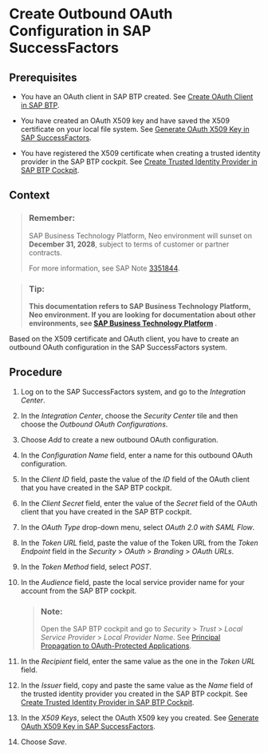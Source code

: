 <!-- loio2fcdea4c0bb14987b8893e8877bf1508 -->

# Create Outbound OAuth Configuration in SAP SuccessFactors



<a name="loio2fcdea4c0bb14987b8893e8877bf1508__prereq_spt_nly_kcb"/>

## Prerequisites

-   You have an OAuth client in SAP BTP created. See [Create OAuth Client in SAP BTP](create-oauth-client-in-sap-btp-67f43e2.md).

-   You have created an OAuth X509 key and have saved the X509 certificate on your local file system. See [Generate OAuth X509 Key in SAP SuccessFactors](generate-oauth-x509-key-in-sap-successfactors-f636503.md).

-   You have registered the X509 certificate when creating a trusted identity provider in the SAP BTP cockpit. See [Create Trusted Identity Provider in SAP BTP Cockpit](create-trusted-identity-provider-in-sap-btp-cockpit-83e5ad2.md).




## Context

> ### Remember:  
> SAP Business Technology Platform, Neo environment will sunset on **December 31, 2028**, subject to terms of customer or partner contracts.
> 
> For more information, see SAP Note [3351844](https://me.sap.com/notes/3351844).

> ### Tip:  
> **This documentation refers to SAP Business Technology Platform, Neo environment. If you are looking for documentation about other environments, see [SAP Business Technology Platform](https://help.sap.com/docs/btp/sap-business-technology-platform/sap-business-technology-platform?version=Cloud) .**

Based on the X509 certificate and OAuth client, you have to create an outbound OAuth configuration in the SAP SuccessFactors system.



## Procedure

1.  Log on to the SAP SuccessFactors system, and go to the *Integration Center*.

2.  In the *Integration Center*, choose the *Security Center* tile and then choose the *Outbound OAuth Configurations*.

3.  Choose *Add* to create a new outbound OAuth configuration.

4.  In the *Configuration Name* field, enter a name for this outbound OAuth configuration.

5.  In the *Client ID* field, paste the value of the *ID* field of the OAuth client that you have created in the SAP BTP cockpit.

6.  In the *Client Secret* field, enter the value of the *Secret* field of the OAuth client that you have created in the SAP BTP cockpit.

7.  In the *OAuth Type* drop-down menu, select *OAuth 2.0 with SAML Flow*.

8.  In the *Token URL* field, paste the value of the Token URL from the *Token Endpoint* field in the *Security* \> *OAuth* \> *Branding* \> *OAuth URLs*.

9.  In the *Token Method* field, select *POST*.

10. In the *Audience* field, paste the local service provider name for your account from the SAP BTP cockpit.

    > ### Note:  
    > Open the SAP BTP cockpit and go to *Security* \> *Trust* \> *Local Service Provider* \> *Local Provider Name*. See [Principal Propagation to OAuth-Protected Applications](https://help.sap.com/viewer/65de2977205c403bbc107264b8eccf4b/Cloud/en-US/310f39e504024079933066db8b6c6d00.html).

11. In the *Recipient* field, enter the same value as the one in the *Token URL* field.

12. In the *Issuer* field, copy and paste the same value as the *Name* field of the trusted identity provider you created in the SAP BTP cockpit. See [Create Trusted Identity Provider in SAP BTP Cockpit](create-trusted-identity-provider-in-sap-btp-cockpit-83e5ad2.md).

13. In the *X509 Keys*, select the OAuth X509 key you created. See [Generate OAuth X509 Key in SAP SuccessFactors](generate-oauth-x509-key-in-sap-successfactors-f636503.md).

14. Choose *Save*.


